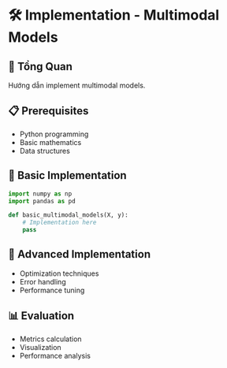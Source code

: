 # 🛠️ Implementation - Multimodal Models

## 🎯 Tổng Quan
Hướng dẫn implement multimodal models.

## 📋 Prerequisites
- Python programming
- Basic mathematics
- Data structures

## 🚀 Basic Implementation
```python
import numpy as np
import pandas as pd

def basic_multimodal_models(X, y):
    # Implementation here
    pass
```

## 🔧 Advanced Implementation
- Optimization techniques
- Error handling
- Performance tuning

## 📊 Evaluation
- Metrics calculation
- Visualization
- Performance analysis
